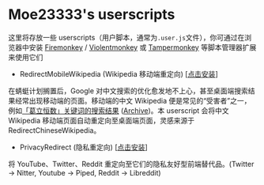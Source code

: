 # Moe23333's userscripts

这里将存放一些 userscripts（用户脚本，通常为`.user.js`文件），你可通过在浏览器中安装 [Firemonkey](https://addons.mozilla.org/firefox/addon/firemonkey) / [Violentmonkey](https://violentmonkey.github.io) 或 [Tampermonkey](https://www.tampermonkey.net) 等脚本管理器扩展来使用它们

- RedirectMobileWikipedia  (Wikipedia 移动端重定向) [[点击安装](https://raw.githubusercontent.com/Moe23333/userscripts/master/redirect_mobile_wikipedia.user.js)]

在蜻蜓计划搁置后，Google 对中文搜索的优化愈发地不上心，甚至桌面端搜索结果经常出现移动端的页面。移动端的中文 Wikipedia 便是常见的“受害者”之一，例如[「葛立恒数」关键词的搜索结果](https://www.google.com/search?q=%E8%91%9B%E7%AB%8B%E6%81%92%E6%95%B0) ([Archive](https://web.archive.org/web/20221205085332/https://www.google.com/search?q=%E8%91%9B%E7%AB%8B%E6%81%92%E6%95%B0))。本 userscript 会将中文 Wikipedia 移动端页面自动重定向至桌面端页面，灵感来源于 RedirectChineseWikipedia。

- PrivacyRedirect (隐私重定向) [[点击安装](https://raw.githubusercontent.com/Moe23333/userscripts/main/privacy_redirect.user.js)]

将 YouTube、Twitter、Reddit 重定向至它们的隐私友好型前端替代品。(Twitter -> Nitter, Youtube -> Piped, Reddit -> Libreddit)
